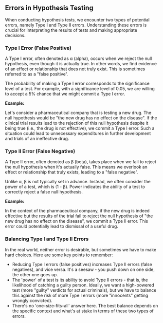 ## Errors in Hypothesis Testing

When conducting hypothesis tests, we encounter two types of potential errors, namely Type I and Type II errors. Understanding these errors is crucial for interpreting the results of tests and making appropriate decisions.

### Type I Error (False Positive)

A Type I error, often denoted as α (alpha), occurs when we reject the null hypothesis, even though it is actually true. In other words, we find evidence of an effect or relationship that does not truly exist. This is sometimes referred to as a "false positive".

The probability of making a Type I error corresponds to the significance level of a test. For example, with a significance level of 0.05, we are willing to accept a 5% chance that we might commit a Type I error.

**Example:**

Let's consider a pharmaceutical company that is testing a new drug. The null hypothesis would be "the new drug has no effect on the disease". If the clinical trial results lead to the rejection of this null hypothesis despite it being true (i.e., the drug is not effective), we commit a Type I error. Such a situation could lead to unnecessary expenditures in further development and trials of an ineffective drug.

### Type II Error (False Negative)

A Type II error, often denoted as β (beta), takes place when we fail to reject the null hypothesis when it's actually false. This means we overlook an effect or relationship that truly exists, leading to a "false negative".

Unlike α, β is not typically set in advance. Instead, we often consider the power of a test, which is (1 - β). Power indicates the ability of a test to correctly reject a false null hypothesis.

**Example:**

In the context of the pharmaceutical company, if the new drug is indeed effective but the results of the trial fail to reject the null hypothesis of "the new drug has no effect on the disease", we commit a Type II error. This error could potentially lead to dismissal of a useful drug.

### Balancing Type I and Type II Errors

In the real world, neither error is desirable, but sometimes we have to make hard choices. Here are some key points to remember:

- Reducing Type I errors (false positives) increases Type II errors (false negatives), and vice versa. It's a seesaw - you push down on one side, the other one goes up.
- The 'power' of a test is its ability to avoid Type II errors - that is, the likelihood of catching a guilty person. Ideally, we want a high-powered test (more "guilty" verdicts for actual criminals), but we have to balance this against the risk of more Type I errors (more "innocents" getting wrongly convicted).
- There's no 'one-size-fits-all' answer here. The best balance depends on the specific context and what's at stake in terms of these two types of errors.
